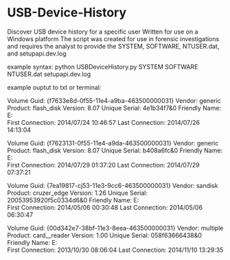 # USB-Device-History
Discover USB device history for a specific user
Written for use on a Windows platform 
The script was created for use in forensic investigations and requires the analyst to provide the SYSTEM, SOFTWARE, NTUSER.dat, and setupapi.dev.log

example syntax: python USBDeviceHistory.py SYSTEM SOFTWARE NTUSER.dat setupapi.dev.log

example ouptut to txt or terminal:


Volume Guid: {f7633e8d-0f55-11e4-a9ba-463500000031}
Vendor: generic
Product: flash_disk
Version: 8.07
Unique Serial: 4e1b34f7&0
Friendly Name: E:\
First Connection:  2014/07/24 10:46:57
Last Connection: 2014/07/26 14:13:04

Volume Guid: {f7623131-0f55-11e4-a9da-463500000031}
Vendor: generic
Product: flash_disk
Version: 8.07
Unique Serial: b408a6fc&0
Friendly Name: E:\
First Connection:  2014/07/29 01:37:20
Last Connection: 2014/07/29 07:37:21

Volume Guid: {7ea19817-cj53-11e3-9cc6-463500000031}
Vendor: sandisk
Product: cruzer_edge
Version: 1.26
Unique Serial: 20053953920f5c0334d6&0
Friendly Name: E:\
First Connection:  2014/05/06 00:30:48
Last Connection: 2014/05/06 06:30:47

Volume Guid: {00d342e7-38bf-11e3-8eea-463500000031}
Vendor: multiple
Product: card__reader
Version: 1.00
Unique Serial: 058f63666438&0
Friendly Name: E:\
First Connection:  2013/10/30 08:06:04
Last Connection: 2014/11/10 13:29:35
